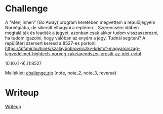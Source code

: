 # Challenge

A "Menj innen" (Go Away) program keretében megvettem a repülőjegyem Norvégiába, de sikerült elhagyni a reptéren... Szerencsére időben megtalálták és leadták a jegyet, azonban csak akkor tudom visszaszerezni, ha tudom igazolni, hogy valóban az enyém a jegy. Tudnál segíteni? A repülőtéri szervert keresd a 8527-es porton!
https://alfahir.hu/hirek/szalaybobrovniczky-kristof-magyarorszag-legvedelmet-hightech-norveg-raketarendszer-erositi-az-idei-evtol 

10.10.(1-9).11:8527

Melléklet: [challenge.zip](files/challenge.zip) (note, note_2, note_3, reverse)

# Writeup

[Writeup](WRITEUP.md)
